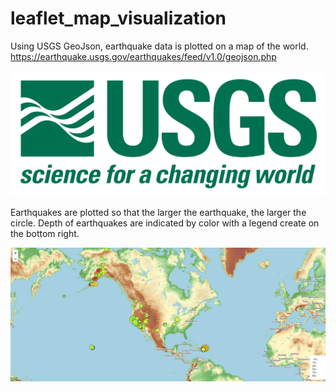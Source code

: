 # leaflet_map_visualization

Using USGS GeoJson, earthquake data is plotted on a map of the world. 
https://earthquake.usgs.gov/earthquakes/feed/v1.0/geojson.php

![USGS Homepage](Images/1-Logo.png)

Earthquakes are plotted so that the larger the earthquake, the larger the circle.
Depth of earthquakes are indicated by color with a legend create on the bottom right.

![Example Plot](Images/example_plot.png)

